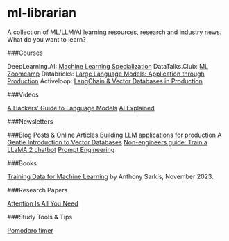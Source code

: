 # ml-librarian
A collection of ML/LLM/AI learning resources, research and industry news. What do you want to learn?

###Courses

DeepLearning.AI: [Machine Learning Specialization](https://www.deeplearning.ai/courses/machine-learning-specialization/)
DataTalks.Club: [ML Zoomcamp](http://mlzoomcamp.com/)
Databricks: [Large Language Models: Application through Production](https://www.edx.org/learn/computer-science/databricks-large-language-models-application-through-production)
Activeloop: [LangChain & Vector Databases in Production](https://learn.activeloop.ai/courses/langchain)

###Videos

[A Hackers' Guide to Language Models](https://youtu.be/jkrNMKz9pWU?si=kcl44wl9eIgobsPh)
[AI Explained](https://www.youtube.com/@aiexplained-official)

###Newsletters

###Blog Posts & Online Articles
[Building LLM applications for production](https://huyenchip.com/2023/04/11/llm-engineering.html)
[A Gentle Introduction to Vector Databases](https://weaviate.io/blog/what-is-a-vector-database)
[Non-engineers guide: Train a LLaMA 2 chatbot](https://huggingface.co/blog/Llama2-for-non-engineers)
[Prompt Engineering](https://lilianweng.github.io/posts/2023-03-15-prompt-engineering/)

###Books

[Training Data for Machine Learning](https://www.oreilly.com/library/view/training-data-for/9781492094517/?_gl=1*13wrku*_ga*MTI2OTM5NDUwMi4xNjk0NjM4NDY2*_ga_092EL089CH*MTY5NDYzODQ2NS4xLjEuMTY5NDYzODY5My41Ny4wLjA.) by Anthony Sarkis, November 2023.

###Research Papers

[Attention Is All You Need](https://arxiv.org/pdf/1706.03762.pdf)

###Study Tools & Tips

[Pomodoro timer](https://studywithme.io/aesthetic-pomodoro-timer/)
